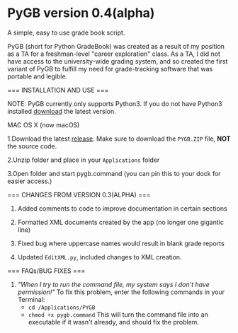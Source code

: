 # PyGB version 0.4(alpha)
A simple, easy to use grade book script.

PyGB (short for Python GradeBook) was created as a result of my position as a TA
for a freshman-level "career exploration" class. As a TA, I did not have access
to the university-wide grading system, and so created the first variant of PyGB
to fulfill my need for grade-tracking software that was portable and legible.

=== INSTALLATION AND USE ===

NOTE: PyGB currently only supports Python3. If you do not have Python3 installed
[download](https://www.python.org/downloads/) the latest version.

MAC OS X (now macOS)

1.Download the latest [release](https://github.com/JasonHandy/PyGB/releases).
Make sure to download the `PYGB.ZIP` file, __NOT__ the source code.

2.Unzip folder and place in your `Applications` folder

3.Open folder and start pygb.command (you can pin this to your dock for easier 
access.)

=== CHANGES FROM VERSION 0.3(ALPHA) ===

1. Added comments to code to improve documentation in certain sections

2. Formatted XML documents created by the app (no longer one gigantic line)

3. Fixed bug where uppercase names would result in blank grade reports

4. Updated `EditXML.py`, included changes to XML creation.


=== FAQs/BUG FIXES ===

1. _"When I try to run the command file, my system says I don't have permission!"_
    To fix this problem, enter the following commands in your Terminal:
    - `cd /Applications/PYGB`
    - `chmod +x pygb.command`
    This will turn the command file into an executable if it wasn't already, and
    should fix the problem.
    

